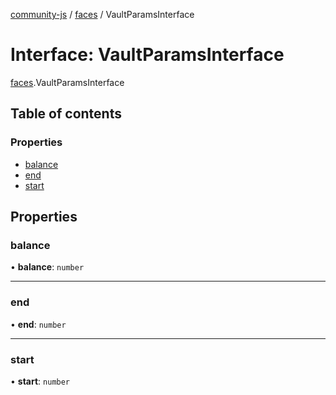 [community-js](../README.md) / [faces](../modules/faces.md) / VaultParamsInterface

# Interface: VaultParamsInterface

[faces](../modules/faces.md).VaultParamsInterface

## Table of contents

### Properties

- [balance](faces.vaultparamsinterface.md#balance)
- [end](faces.vaultparamsinterface.md#end)
- [start](faces.vaultparamsinterface.md#start)

## Properties

### balance

• **balance**: `number`

___

### end

• **end**: `number`

___

### start

• **start**: `number`
